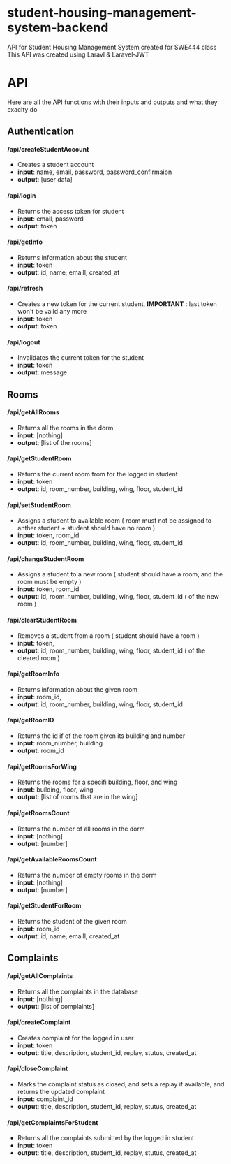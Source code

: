 # student-housing-management-system-backend
API for Student Housing Management System created for SWE444 class
This API was created using Laravl & Laravel-JWT



# API 
Here are all the API functions with their inputs and outputs and what they exaclty do

## Authentication 

#### /api/createStudentAccount
- Creates a student account  
- **input**: name, email, password, password_confirmaion
- **output**: [user data]

#### /api/login
- Returns the access token for student
- **input**: email, password
- **output**: token

#### /api/getInfo
- Returns information about the student   
- **input**: token  
- **output**: id, name, emaill, created_at  

#### /api/refresh
- Creates a new token for the current student, **IMPORTANT** : last token won't be valid any more 
- **input**: token  
- **output**: token

#### /api/logout
- Invalidates the current token for the student   
- **input**: token  
- **output**: message

## Rooms 

#### /api/getAllRooms
- Returns all the rooms in the dorm
- **input**: [nothing]     
- **output**: [list of the rooms]

#### /api/getStudentRoom
- Returns the current room from for the logged in student
- **input**: token     
- **output**: id, room_number, building, wing, floor, student_id

#### /api/setStudentRoom
- Assigns a student to available room ( room must not be assigned to anther student + student should have no room )
- **input**: token, room_id     
- **output**: id, room_number, building, wing, floor, student_id

#### /api/changeStudentRoom
- Assigns a student to a new room ( student should have a room, and the room must be empty )
- **input**: token, room_id     
- **output**: id, room_number, building, wing, floor, student_id ( of the new room ) 

#### /api/clearStudentRoom
- Removes a student from a room ( student should have a room ) 
- **input**: token,      
- **output**: id, room_number, building, wing, floor, student_id ( of the cleared room ) 

#### /api/getRoomInfo
- Returns information about the given room 
- **input**: room_id,      
- **output**: id, room_number, building, wing, floor, student_id 

#### /api/getRoomID
- Returns the id if of the room given its building and number
- **input**: room_number, building   
- **output**: room_id

#### /api/getRoomsForWing
- Returns the rooms for a specifi building, floor, and wing
- **input**: building, floor, wing   
- **output**: [list of rooms that are in the wing]

#### /api/getRoomsCount
- Returns the number of all rooms in the dorm
- **input**: [nothing]  
- **output**: [number]

#### /api/getAvailableRoomsCount
- Returns the number of empty rooms in the dorm
- **input**: [nothing]
- **output**: [number]

#### /api/getStudentForRoom
- Returns the student of the given room  
- **input**: room_id
- **output**: id, name, emaill, created_at

## Complaints 

#### /api/getAllComplaints
- Returns all the complaints in the database
- **input**: [nothing]
- **output**: [list of complaints]

#### /api/createComplaint
- Creates complaint for the logged in user 
- **input**: token
- **output**: title, description, student_id, replay, stutus, created_at

#### /api/closeComplaint
- Marks the complaint status as closed, and sets a replay if available, and returns the updated complaint
- **input**: complaint_id
- **output**: title, description, student_id, replay, stutus, created_at

#### /api/getComplaintsForStudent
- Returns all the complaints submitted by the logged in student
- **input**: token
- **output**: title, description, student_id, replay, stutus, created_at
